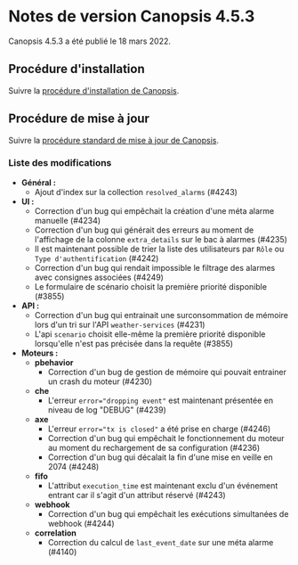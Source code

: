 # Notes de version Canopsis 4.5.3

Canopsis 4.5.3 a été publié le 18 mars 2022.

## Procédure d'installation

Suivre la [procédure d'installation de Canopsis](../guide-administration/installation/index.md).

## Procédure de mise à jour

Suivre la [procédure standard de mise à jour de Canopsis](../guide-administration/mise-a-jour/index.md).

### Liste des modifications

*  **Général :**
    * Ajout d'index sur la collection `resolved_alarms` (#4243)
*  **UI :**
    * Correction d'un bug qui empêchait la création d'une méta alarme manuelle (#4234)
    * Correction d'un bug qui générait des erreurs au moment de l'affichage de la colonne `extra_details` sur le bac à alarmes (#4235)
    * Il est maintenant possible de trier la liste des utilisateurs par `Rôle` ou `Type d'authentification` (#4242)
    * Correction d'un bug qui rendait impossible le filtrage des alarmes avec consignes associées (#4249)
    * Le formulaire de scénario choisit la première priorité disponible (#3855)
*  **API :**
    * Correction d'un bug qui entrainait une surconsommation de mémoire lors d'un tri sur l'API `weather-services` (#4231)
    * L'api `scenario` choisit elle-même la première priorité disponible lorsqu'elle n'est pas précisée dans la requête (#3855)
*  **Moteurs :**
    * **pbehavior**
        * Correction d'un bug de gestion de mémoire qui pouvait entrainer un crash du moteur (#4230)
    * **che**
        * L'erreur `error="dropping event"` est maintenant présentée en niveau de log "DEBUG" (#4239)
    * **axe**
        * L'erreur `error="tx is closed"` a été prise en charge (#4246)
        * Correction d'un bug qui empêchait le fonctionnement du moteur au moment du rechargement de sa configuration (#4236)
        * Correction d'un bug qui décalait la fin d'une mise en veille en 2074 (#4248)
    * **fifo**
        * L'attribut `execution_time` est maintenant exclu d'un événement entrant car il s'agit d'un attribut réservé (#4243)
    * **webhook**
        * Correction d'un bug qui empêchait les exécutions simultanées de webhook (#4244)
    * **correlation**
        * Correction du calcul de `last_event_date` sur une méta alarme (#4140)
